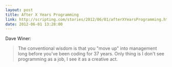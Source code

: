 ```yaml
---
layout: post
title: After X Years Programming
link: http://scripting.com/stories/2012/06/01/afterXYearsProgramming.html
date: 2012-06-01 13:28:00
---
```


Dave Winer:
> The conventional wisdom is that you "move up" into management long
> before you've been coding for 37 years. Only thing is I don't see
> programming as a job, I see it as a creative act.

